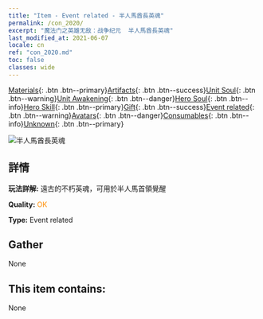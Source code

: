 ```yaml
---
title: "Item - Event related - 半人馬酋長英魂"
permalink: /con_2020/
excerpt: "魔法门之英雄无敌：战争纪元  半人馬酋長英魂"
last_modified_at: 2021-06-07
locale: cn
ref: "con_2020.md"
toc: false
classes: wide
---
```

 [Materials](/ItemsCN/){: .btn .btn--primary}[Artifacts](/ItemsCN/Artifacts/){: .btn .btn--success}[Unit Soul](/ItemsCN/UnitSoul/){: .btn .btn--warning}[Unit Awakening](/ItemsCN/UnitAwakening/){: .btn .btn--danger}[Hero Soul](/ItemsCN/HeroSoul/){: .btn .btn--info}[Hero Skill](/ItemsCN/HeroSkill/){: .btn .btn--primary}[Gift](/ItemsCN/Gift/){: .btn .btn--success}[Event related](/ItemsCN/Events/){: .btn .btn--warning}[Avatars](/ItemsCN/Avatars/){: .btn .btn--danger}[Consumables](/ItemsCN/Consumables/){: .btn .btn--info}[Unknown](/ItemsCN/Unknown/){: .btn .btn--primary}

 ![半人馬酋長英魂](/images/t/juexing_201.png)

## 詳情
 **玩法詳解:** 遠古的不朽英魂，可用於半人馬首領覺醒

 **Quality:** <span style="color: #FF8C00">OK</span>

 **Type:** Event related

## Gather

  None

## This item contains:

  None

